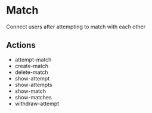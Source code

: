 # Match

Connect users after attempting to match with each other

## Actions

- attempt-match
- create-match
- delete-match
- show-attempt
- show-attempts
- show-match
- show-matches
- withdraw-attempt

